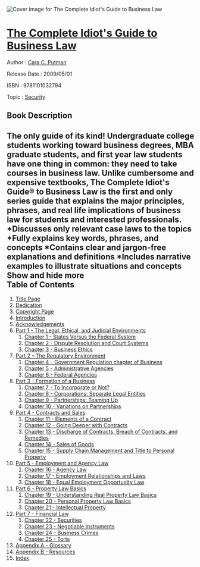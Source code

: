 ![Cover image for The Complete Idiot&#39;s Guide to Business Law](https://imgdetail.ebookreading.net/cover/cover/security/EB9781101032794.jpg)

[The Complete Idiot&#39;s Guide to Business Law](https://ebookreading.net/view/book/The+Complete+Idiot%26%2339%3Bs+Guide+to+Business+Law-EB9781101032794_1.html "The Complete Idiot&#39;s Guide to Business Law")
====================================================================================================================

Author : [Cara C. Putman](https://ebookreading.net/search/author/Cara+C.+Putman)

Release Date : 2009/05/01

ISBN : 9781101032794

Topic : [Security](https://ebookreading.net/search/category/security)

Book Description
-----------------

 The only guide of its kind! 
Undergraduate college students working toward business degrees, MBA graduate students, and first year law students have one thing in common: they need to take courses in business law. Unlike cumbersome and expensive textbooks, The Complete Idiot's Guide® to Business Law is the first and only series guide that explains the major principles, phrases, and real life implications of business law for students and interested professionals. 
*Discusses only relevant case laws to the topics 
*Fully explains key words, phrases, and concepts 
*Contains clear and jargon-free explanations and definitions 
*Includes narrative examples to illustrate situations and concepts
        Show and hide more                
Table of Contents
-----------------

1. [Title Page](https://ebookreading.net/view/book/The+Complete+Idiot%26%2339%3Bs+Guide+to+Business+Law-EB9781101032794_3.html)
1. [Dedication](https://ebookreading.net/view/book/The+Complete+Idiot%26%2339%3Bs+Guide+to+Business+Law-EB9781101032794_4.html)
1. [Copyright Page](https://ebookreading.net/view/book/The+Complete+Idiot%26%2339%3Bs+Guide+to+Business+Law-EB9781101032794_5.html)
1. [Introduction](https://ebookreading.net/view/book/The+Complete+Idiot%26%2339%3Bs+Guide+to+Business+Law-EB9781101032794_6.html)
1. [Acknowledgements](https://ebookreading.net/view/book/The+Complete+Idiot%26%2339%3Bs+Guide+to+Business+Law-EB9781101032794_7.html)
1. [Part 1 - The Legal, Ethical, and Judicial Environments](https://ebookreading.net/view/book/The+Complete+Idiot%26%2339%3Bs+Guide+to+Business+Law-EB9781101032794_9.html)
    1. [Chapter 1 - States Versus the Federal System](https://ebookreading.net/view/book/The+Complete+Idiot%26%2339%3Bs+Guide+to+Business+Law-EB9781101032794_10.html)
    1. [Chapter 2 - Dispute Resolution and Court Systems](https://ebookreading.net/view/book/The+Complete+Idiot%26%2339%3Bs+Guide+to+Business+Law-EB9781101032794_11.html)
    1. [Chapter 3 - Business Ethics](https://ebookreading.net/view/book/The+Complete+Idiot%26%2339%3Bs+Guide+to+Business+Law-EB9781101032794_12.html)
1. [Part 2 - The Regulatory Environment](https://ebookreading.net/view/book/The+Complete+Idiot%26%2339%3Bs+Guide+to+Business+Law-EB9781101032794_13.html)
    1. [Chapter 4 - Government Regulation chapter of Business](https://ebookreading.net/view/book/The+Complete+Idiot%26%2339%3Bs+Guide+to+Business+Law-EB9781101032794_14.html)
    1. [Chapter 5 - Administrative Agencies](https://ebookreading.net/view/book/The+Complete+Idiot%26%2339%3Bs+Guide+to+Business+Law-EB9781101032794_15.html)
    1. [Chapter 6 - Federal Agencies](https://ebookreading.net/view/book/The+Complete+Idiot%26%2339%3Bs+Guide+to+Business+Law-EB9781101032794_16.html)
1. [Part 3 - Formation of a Business](https://ebookreading.net/view/book/The+Complete+Idiot%26%2339%3Bs+Guide+to+Business+Law-EB9781101032794_17.html)
    1. [Chapter 7 - To Incorporate or Not?](https://ebookreading.net/view/book/The+Complete+Idiot%26%2339%3Bs+Guide+to+Business+Law-EB9781101032794_18.html)
    1. [Chapter 8 - Corporations: Separate Legal Entities](https://ebookreading.net/view/book/The+Complete+Idiot%26%2339%3Bs+Guide+to+Business+Law-EB9781101032794_19.html)
    1. [Chapter 9 - Partnerships: Teaming Up](https://ebookreading.net/view/book/The+Complete+Idiot%26%2339%3Bs+Guide+to+Business+Law-EB9781101032794_20.html)
    1. [Chapter 10 - Variations on Partnerships](https://ebookreading.net/view/book/The+Complete+Idiot%26%2339%3Bs+Guide+to+Business+Law-EB9781101032794_21.html)
1. [Part 4 - Contracts and Sales](https://ebookreading.net/view/book/The+Complete+Idiot%26%2339%3Bs+Guide+to+Business+Law-EB9781101032794_22.html)
    1. [Chapter 11 - Elements of a Contract](https://ebookreading.net/view/book/The+Complete+Idiot%26%2339%3Bs+Guide+to+Business+Law-EB9781101032794_23.html)
    1. [Chapter 12 - Going Deeper with Contracts](https://ebookreading.net/view/book/The+Complete+Idiot%26%2339%3Bs+Guide+to+Business+Law-EB9781101032794_24.html)
    1. [Chapter 13 - Discharge of Contracts, Breach of Contracts, and Remedies](https://ebookreading.net/view/book/The+Complete+Idiot%26%2339%3Bs+Guide+to+Business+Law-EB9781101032794_25.html)
    1. [Chapter 14 - Sales of Goods](https://ebookreading.net/view/book/The+Complete+Idiot%26%2339%3Bs+Guide+to+Business+Law-EB9781101032794_26.html)
    1. [Chapter 15 - Supply Chain Management and Title to Personal Property](https://ebookreading.net/view/book/The+Complete+Idiot%26%2339%3Bs+Guide+to+Business+Law-EB9781101032794_27.html)
1. [Part 5 - Employment and Agency Law](https://ebookreading.net/view/book/The+Complete+Idiot%26%2339%3Bs+Guide+to+Business+Law-EB9781101032794_28.html)
    1. [Chapter 16 - Agency Law](https://ebookreading.net/view/book/The+Complete+Idiot%26%2339%3Bs+Guide+to+Business+Law-EB9781101032794_29.html)
    1. [Chapter 17 - Employment Relationships and Laws](https://ebookreading.net/view/book/The+Complete+Idiot%26%2339%3Bs+Guide+to+Business+Law-EB9781101032794_30.html)
    1. [Chapter 18 - Equal Employment Opportunity Law](https://ebookreading.net/view/book/The+Complete+Idiot%26%2339%3Bs+Guide+to+Business+Law-EB9781101032794_31.html)
1. [Part 6 - Property Law Basics](https://ebookreading.net/view/book/The+Complete+Idiot%26%2339%3Bs+Guide+to+Business+Law-EB9781101032794_32.html)
    1. [Chapter 19 - Understanding Real Property Law Basics](https://ebookreading.net/view/book/The+Complete+Idiot%26%2339%3Bs+Guide+to+Business+Law-EB9781101032794_33.html)
    1. [Chapter 20 - Personal Property Law Basics](https://ebookreading.net/view/book/The+Complete+Idiot%26%2339%3Bs+Guide+to+Business+Law-EB9781101032794_34.html)
    1. [Chapter 21 - Intellectual Property](https://ebookreading.net/view/book/The+Complete+Idiot%26%2339%3Bs+Guide+to+Business+Law-EB9781101032794_35.html)
1. [Part 7 - Financial Law](https://ebookreading.net/view/book/The+Complete+Idiot%26%2339%3Bs+Guide+to+Business+Law-EB9781101032794_36.html)
    1. [Chapter 22 - Securities](https://ebookreading.net/view/book/The+Complete+Idiot%26%2339%3Bs+Guide+to+Business+Law-EB9781101032794_37.html)
    1. [Chapter 23 - Negotiable Instruments](https://ebookreading.net/view/book/The+Complete+Idiot%26%2339%3Bs+Guide+to+Business+Law-EB9781101032794_38.html)
    1. [Chapter 24 - Business Crimes](https://ebookreading.net/view/book/The+Complete+Idiot%26%2339%3Bs+Guide+to+Business+Law-EB9781101032794_39.html)
    1. [Chapter 25 - Torts](https://ebookreading.net/view/book/The+Complete+Idiot%26%2339%3Bs+Guide+to+Business+Law-EB9781101032794_40.html)
1. [Appendix A - Glossary](https://ebookreading.net/view/book/The+Complete+Idiot%26%2339%3Bs+Guide+to+Business+Law-EB9781101032794_41.html)
1. [Appendix B - Resources](https://ebookreading.net/view/book/The+Complete+Idiot%26%2339%3Bs+Guide+to+Business+Law-EB9781101032794_42.html)
1. [Index](https://ebookreading.net/view/book/The+Complete+Idiot%26%2339%3Bs+Guide+to+Business+Law-EB9781101032794_43.html)
